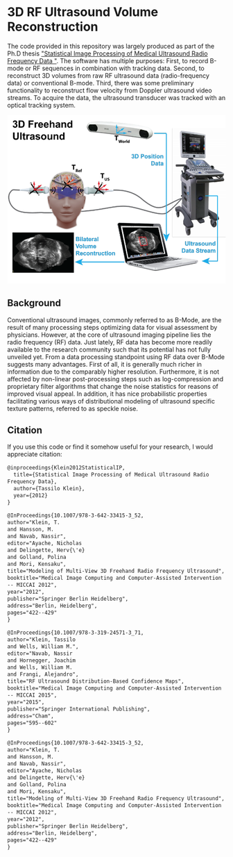 # 3D RF Ultrasound Volume Reconstruction

The code provided in this repository was largely produced as part of the Ph.D thesis ["Statistical Image Processing of Medical Ultrasound Radio Frequency Data "](https://mediatum.ub.tum.de/1100919). The software has multiple purposes: First, to record B-mode or RF sequences in combination with tracking data. Second, to reconstruct 3D volumes from raw RF ultrasound data (radio-frequency data) or conventional B-mode. Third, there was some preliminary functionality to reconstruct flow velocity from Doppler ultrasound video streams. 
To acquire the data, the ultrasound transducer was tracked with an optical tracking system.

![3D Ultrasound Freehand System](https://github.com/TJKlein/3D_RFUltrasound_Reconstruction/blob/master/3DUSFreehand.png)

  
## Background

Conventional ultrasound images, commonly referred to as B-Mode, are the result of many processing
steps optimizing data for visual assessment by physicians. However, at the core of ultrasound imaging pipeline lies the radio frequency (RF) data. Just lately, RF data has become more readily available to the research community such that its potential has not fully unveiled yet. From a data processing standpoint using RF data over B-Mode suggests many advantages. First of all, it is generally much richer in information due to the comparably higher resolution. Furthermore, it is not affected by non-linear post-processing steps such as log-compression and proprietary filter algorithms that change the noise statistics for reasons of improved visual appeal. In addition, it has nice probabilistic properties facilitating various ways of distributional modeling of ultrasound specific texture patterns, referred to as speckle noise.


## Citation
If you use this code or find it somehow useful for your research, I would appreciate citation:


```
@inproceedings{Klein2012StatisticalIP,
  title={Statistical Image Processing of Medical Ultrasound Radio Frequency Data},
  author={Tassilo Klein},
  year={2012}
}
```

```
@InProceedings{10.1007/978-3-642-33415-3_52,
author="Klein, T.
and Hansson, M.
and Navab, Nassir",
editor="Ayache, Nicholas
and Delingette, Herv{\'e}
and Golland, Polina
and Mori, Kensaku",
title="Modeling of Multi-View 3D Freehand Radio Frequency Ultrasound",
booktitle="Medical Image Computing and Computer-Assisted Intervention -- MICCAI 2012",
year="2012",
publisher="Springer Berlin Heidelberg",
address="Berlin, Heidelberg",
pages="422--429"
}
```

```
@InProceedings{10.1007/978-3-319-24571-3_71,
author="Klein, Tassilo
and Wells, William M.",
editor="Navab, Nassir
and Hornegger, Joachim
and Wells, William M.
and Frangi, Alejandro",
title="RF Ultrasound Distribution-Based Confidence Maps",
booktitle="Medical Image Computing and Computer-Assisted Intervention -- MICCAI 2015",
year="2015",
publisher="Springer International Publishing",
address="Cham",
pages="595--602"
}
```

```
@InProceedings{10.1007/978-3-642-33415-3_52,
author="Klein, T.
and Hansson, M.
and Navab, Nassir",
editor="Ayache, Nicholas
and Delingette, Herv{\'e}
and Golland, Polina
and Mori, Kensaku",
title="Modeling of Multi-View 3D Freehand Radio Frequency Ultrasound",
booktitle="Medical Image Computing and Computer-Assisted Intervention -- MICCAI 2012",
year="2012",
publisher="Springer Berlin Heidelberg",
address="Berlin, Heidelberg",
pages="422--429"
}
```
